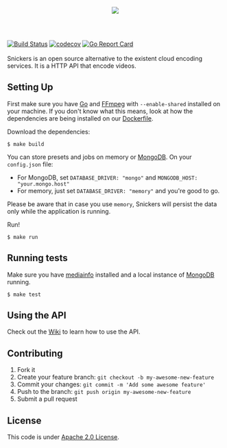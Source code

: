<p align="center">
  <img src="https://cloud.githubusercontent.com/assets/244265/16903251/00c5f2f8-4c47-11e6-9f2c-9c86bb37f114.png">
</p>
<br><br>

[![Build Status](https://travis-ci.org/gleidsonnunes/snickers2/snickers.svg?branch=master)](https://travis-ci.org/gleidsonnunes/snickers2/snickers)
[![codecov](https://codecov.io/gh/gleidsonnunes/snickers2/branch/master/graph/badge.svg)](https://codecov.io/gh/gleidsonnunes/snickers2/snickers)
[![Go Report Card](https://goreportcard.com/badge/github.com/gleidsonnunes/snickers2/snickers)](https://goreportcard.com/report/github.com/gleidsonnunes/snickers2/snickers)
<br><br>
Snickers is an open source alternative to the existent cloud encoding services. It is a HTTP API that encode videos.

## Setting Up

First make sure you have [Go](https://golang.org/dl/) and [FFmpeg](http://ffmpeg.org/) with `--enable-shared` installed on your machine. If you don't know what this means, look at how the dependencies are being installed on our [Dockerfile](https://github.com/gleidsonnunes/snickers2/snickers-docker/blob/master/Dockerfile).

Download the dependencies:

```
$ make build
```

You can store presets and jobs on memory or [MongoDB](https://www.mongodb.com/). On your `config.json` file:

- For MongoDB, set `DATABASE_DRIVER: "mongo"` and `MONGODB_HOST: "your.mongo.host"`
- For memory, just set `DATABASE_DRIVER: "memory"` and you're good to go.

Please be aware that in case you use `memory`, Snickers will persist the data only while the application is running.

Run!

```
$ make run
```

## Running tests

Make sure you have [mediainfo](https://sourceforge.net/projects/mediainfo/) installed and a local instance of [MongoDB](https://github.com/mongodb/mongo) running.

```
$ make test
```

## Using the API

Check out the [Wiki](https://github.com/gleidsonnunes/snickers2/wiki/How-to-Use-the-API) to learn how to use the API.

## Contributing

1. Fork it
2. Create your feature branch: `git checkout -b my-awesome-new-feature`
3. Commit your changes: `git commit -m 'Add some awesome feature'`
4. Push to the branch: `git push origin my-awesome-new-feature`
5. Submit a pull request

## License

This code is under [Apache 2.0 License](https://github.com/gleidsonnunes/snickers2/blob/master/LICENSE).


